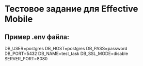 # Тестовое задание для Effective Mobile

## Пример .env файла:

DB_USER=postgres
DB_HOST=postgres
DB_PASS=password
DB_PORT=5432
DB_NAME=test_task
DB_SSL_MODE=disable
SERVER_PORT=8080

